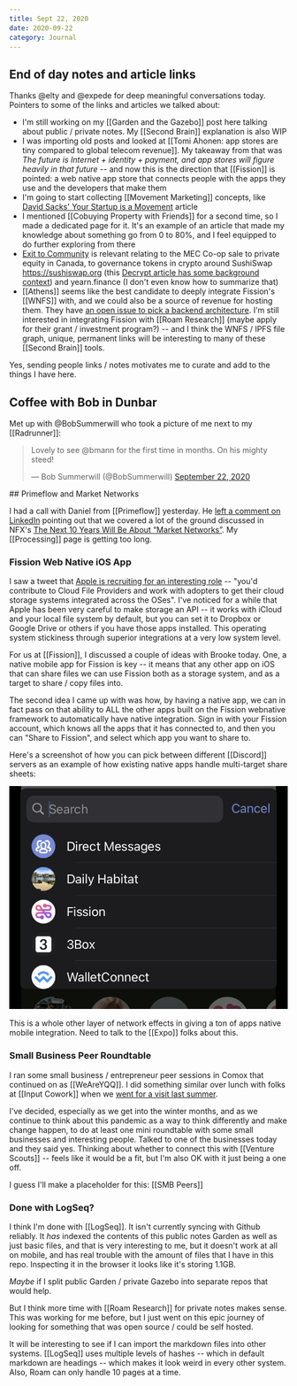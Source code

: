```yaml
---
title: Sept 22, 2020
date: 2020-09-22
category: Journal
---
```


## End of day notes and article links

Thanks @elty and @expede for deep meaningful conversations today. Pointers to some of the links and articles we talked about:

* I'm still working on my [[Garden and the Gazebo]] post here talking about public / private notes. My [[Second Brain]] explanation is also WIP
* I was importing old posts and looked at [[Tomi Ahonen: app stores are tiny compared to global telecom revenue]]. My takeaway from that was _The future is Internet + identity + payment, and app stores will figure heavily in that future_ -- and now this is the direction that [[Fission]] is pointed: a web native app store that connects people with the apps they use and the developers that make them
* I'm going to start collecting [[Movement Marketing]] concepts, like [David Sacks' Your Startup is a Movement](https://sacks.substack.com/p/your-startup-is-a-movement) article
* I mentioned [[Cobuying Property with Friends]] for a second time, so I made a dedicated page for it. It's an example of an article that made my knowledge about something go from 0 to 80%, and I feel equipped to do further exploring from there
* [Exit to Community](https://www.noemamag.com/exit-to-community) is relevant relating to the MEC Co-op sale to private equity in Canada, to governance tokens in crypto around SushiSwap https://sushiswap.org (this [Decrypt article has some background context](https://decrypt.co/41236/sushiswap-what-happened-what-it-means-for-defi-and-whats-next)) and yearn.finance (I don't even know how to summarize that)
* [[Athens]] seems like the best candidate to deeply integrate Fission's [[WNFS]] with, and we could also be a source of revenue for hosting them. They have [an open issue to pick a backend architecture](https://github.com/athensresearch/athens/issues/9). I'm still interested in integrating Fission with [[Roam Research]] (maybe apply for their grant / investment program?) -- and I think the WNFS / IPFS file graph, unique, permanent links will be interesting to many of these [[Second Brain]] tools.

Yes, sending people links / notes motivates me to curate and add to the things I have here.
## Coffee with Bob in Dunbar

Met up with @BobSummerwill who took a picture of me next to my [[Radrunner]]:

<blockquote class="twitter-tweet" data-lang="en" author="@BobSummerwill">
<p lang="en" dir="ltr">Lovely to see @bmann for the first time in months.  On his mighty steed!</p>&mdash; Bob Summerwill (@BobSummerwill) <a href="https://twitter.com/BobSummerwill/status/1308561566393008129">September 22, 2020</a>
</blockquote>
<script async src="//platform.twitter.com/widgets.js" charset="utf-8"></script>
## Primeflow and Market Networks

I had a call with Daniel from [[Primeflow]] yesterday. He [left a comment on LinkedIn](https://www.linkedin.com/feed/update/urn:li:activity:6713859370926657536?commentUrn=urn%3Ali%3Acomment%3A%28activity%3A6713859370926657536%2C6714274081841262593%29) pointing out that we covered a lot of the ground discussed in NFX's [The Next 10 Years Will Be About “Market Networks”](https://www.nfx.com/post/10-years-about-market-networks/). My [[Processing]] page is getting too long.
### Fission Web Native iOS App

I saw a tweet that [Apple is recruiting for an interesting role](https://twitter.com/jnadeau/status/1305697216347037696) -- "you'd contribute to Cloud File Providers and work with adopters to get their cloud storage systems integrated across the OSes". I've noticed for a while that Apple has been very careful to make storage an API -- it works with iCloud and your local file system by default, but you can set it to Dropbox or Google Drive or others if you have those apps installed. This operating system stickiness through superior integrations at a very low system level.

For us at [[Fission]], I discussed a couple of ideas with Brooke today. One, a native mobile app for Fission is key -- it means that any other app on iOS that can share files we can use Fission both as a storage system, and as a target to share / copy files into.

The second idea I came up with was how, by having a native app, we can in fact pass on that ability to ALL the other apps built on the Fission webnative framework to automatically have native integration. Sign in with your Fission account, which knows all the apps that it has connected to, and then you can "Share to Fission", and select which app you want to share to.

Here's a screenshot of how you can pick between different [[Discord]] servers as an example of how existing native apps handle multi-target share sheets:

![Discord server selection in iOS share sheet](../assets/2020/09/discord-share-sheet.png)

This is a whole other layer of network effects in giving a ton of apps native mobile integration. Need to talk to the [[Expo]] folks about this.
### Small Business Peer Roundtable

I ran some small business / entrepreneur peer sessions in Comox that continued on as [[WeAreYQQ]]. I did something similar over lunch with folks at [[Input Cowork]] when we [went for a visit last summer](https://blog.fission.codes/coworking-in-nanaimo-input-cowork-nanaimo-tech-meetup/).

I've decided, especially as we get into the winter months, and as we continue to think about this pandemic as a way to think differently and make change happen, to do at least one mini roundtable with some small businesses and interesting people. Talked to one of the businesses today and they said yes. Thinking about whether to connect this with [[Venture Scouts]] -- feels like it would be a fit, but I'm also OK with it just being a one off.

I guess I'll make a placeholder for this: [[SMB Peers]]
### Done with LogSeq?

I think I'm done with [[LogSeq]]. It isn't currently syncing with Github reliably. It _has_ indexed the contents of this public notes Garden as well as just basic files, and that is very interesting to me, but it doesn't work at all on mobile, and has real trouble with the amount of files that I have in this repo. Inspecting it in the browser it looks like it's storing 1.1GB.

_Maybe_ if I split public Garden / private Gazebo into separate repos that would help.

But I think more time with [[Roam Research]] for private notes makes sense. This was working for me before, but I just went on this epic journey of looking for something that was open source / could be self hosted.

It will be interesting to see if I can import the markdown files into other systems. [[LogSeq]] uses multiple levels of hashes -- which in default markdown are headings -- which makes it look weird in every other system. Also, Roam can only handle 10 pages at a time.